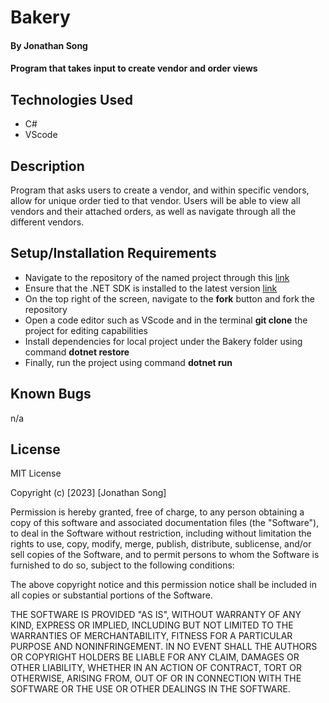 # Bakery

#### By Jonathan Song

#### Program that takes input to create vendor and order views

## Technologies Used

* C#
* VScode


## Description
Program that asks users to create a vendor, and within specific vendors, allow for unique order tied to that vendor. Users will be able to view all vendors and their attached orders, as well as navigate through all the different vendors.


## Setup/Installation Requirements

* Navigate to the repository of the named project through this [link](https://github.com/boboflofo/SunshineBakery.git)
* Ensure that the .NET SDK is installed to the latest version [link](https://dotnet.microsoft.com/en-us/download/dotnet/6.0)
* On the top right of the screen, navigate to the **fork** button and fork the repository
* Open a code editor such as VScode and in the terminal **git clone** the project for editing capabilities
* Install dependencies for local project under the Bakery folder using command **dotnet restore**
* Finally, run the project using command **dotnet run**


## Known Bugs
n/a

## License
MIT License

Copyright (c) [2023] [Jonathan Song]

Permission is hereby granted, free of charge, to any person obtaining a copy
of this software and associated documentation files (the "Software"), to deal
in the Software without restriction, including without limitation the rights
to use, copy, modify, merge, publish, distribute, sublicense, and/or sell
copies of the Software, and to permit persons to whom the Software is
furnished to do so, subject to the following conditions:

The above copyright notice and this permission notice shall be included in all
copies or substantial portions of the Software.

THE SOFTWARE IS PROVIDED "AS IS", WITHOUT WARRANTY OF ANY KIND, EXPRESS OR
IMPLIED, INCLUDING BUT NOT LIMITED TO THE WARRANTIES OF MERCHANTABILITY,
FITNESS FOR A PARTICULAR PURPOSE AND NONINFRINGEMENT. IN NO EVENT SHALL THE
AUTHORS OR COPYRIGHT HOLDERS BE LIABLE FOR ANY CLAIM, DAMAGES OR OTHER
LIABILITY, WHETHER IN AN ACTION OF CONTRACT, TORT OR OTHERWISE, ARISING FROM,
OUT OF OR IN CONNECTION WITH THE SOFTWARE OR THE USE OR OTHER DEALINGS IN THE
SOFTWARE.